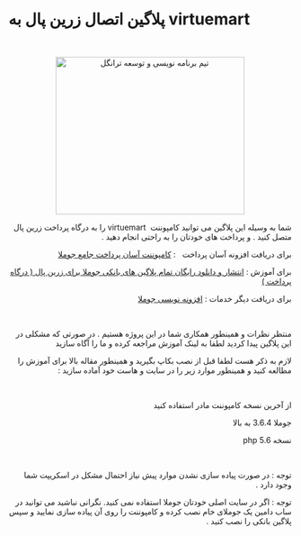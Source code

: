 # پلاگین اتصال زرین پال به virtuemart

<p> </p>
<p style="text-align: center;"><a title="تیم برنامه نویسی و توسعه ترانگل" href="https://trangell.com/fa/" rel="alternate"><img src="https://trangell.com/images/header-blogo.png" alt="تیم برنامه نویسی و توسعه ترانگل" width="336" height="280" /><br /></a></p>
<p dir="rtl" style="text-align: right;">شما به وسیله این پلاگین می توانید کامپوننت  virtuemart را به درگاه پرداخت زرین پال متصل کنید . و پرداخت های خودتان را به راحتی انجام دهید .</p>
<p dir="rtl" style="text-align: right;">برای دریافت افزونه آسان پرداخت   : <a title="کامپوننت آسان پرداخت جامع جوملا" href="https://trangell.com/fa/blog/90-کامپوننت-آسان-پرداخت-جامع-جوملا" rel="alternate">کامپوننت آسان پرداخت جامع جوملا</a></p>
<p dir="rtl" style="text-align: right;">برای آموزش : <a title="انتشار و دانلود رایگان تمام پلاگین های بانکی جوملا برای زرین پال ( درگاه پرداخت )" href="https://trangell.com/fa/blog/128-انتشار-و-دانلود-رایگان-تمام-پلاگین-های-بانکی-جوملا-برای-زرین-پال-درگاه-پرداخت">انتشار و دانلود رایگان تمام پلاگین های بانکی جوملا برای زرین پال ( درگاه پرداخت )</a></p>
<p dir="rtl" style="text-align: right;">برای دریافت دیگر خدمات : <a title="افزونه نویسی جوملا" href="https://trangell.com/fa/blog/6-خدمات-افزونه-نویسی" rel="alternate">افزونه نویسی جوملا</a></p>
<p dir="rtl" style="text-align: right;"> </p>
<p dir="rtl" style="text-align: right;">منتظر نظرات و همینطور همکاری شما در این پروژه هستیم . در صورتی که مشکلی در این پلاگین پیدا کردید لطفا به لینک آموزش مراجعه کرده و ما را آگاه سازید</p>
<p dir="rtl" style="text-align: right;">لازم به ذکر هست لطفا قبل از نصب بکاپ بگیرید و همینطور مقاله بالا برای آموزش را مطالعه کنید و همینطور موارد زیر را در سایت و هاست خود آماده سازید :</p>
<p dir="rtl" style="text-align: right;"> </p>
<p dir="rtl" style="text-align: right;">از آخرین نسخه کامپوننت مادر استفاده کنید</p>
<p dir="rtl" style="text-align: right;">جوملا 3.6.4 به بالا</p>
<p dir="rtl" style="text-align: right;">نسخه php 5.6</p>
<p dir="rtl" style="text-align: right;"> </p>
<p dir="rtl" style="text-align: right;">توجه : در صورت پیاده سازی نشدن موارد پیش نیاز احتمال مشکل در اسکریپت شما وجود دارد .</p>
<p dir="rtl" style="text-align: right;">توجه : اگر در سایت اصلی خودتان جوملا استفاده نمی کنید. نگرانی نباشید می توانید در ساب دامین یک جوملای خام نصب کرده و کامپوننت را روی آن پیاده سازی نمایید و سپس پلاگین بانکی را نصب کنید .</p>
